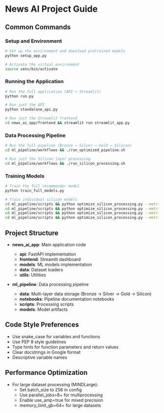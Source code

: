 # News AI Project Guide

## Common Commands

### Setup and Environment
```bash
# Set up the environment and download pretrained models
python setup_app.py

# Activate the virtual environment
source venv/bin/activate
```

### Running the Application
```bash
# Run the full application (API + Streamlit)
python run.py

# Run just the API
python standalone_api.py

# Run just the Streamlit frontend
cd news_ai_app/frontend && streamlit run streamlit_app.py
```

### Data Processing Pipeline
```bash
# Run the full pipeline (Bronze → Silver → Gold → Silicon)
cd ml_pipeline/workflows && ./run_optimized_pipeline.sh

# Run just the Silicon layer processing
cd ml_pipeline/workflows && ./run_silicon_processing.sh
```

### Training Models
```bash
# Train the full recommender model
python train_full_models.py

# Train individual silicon models
cd ml_pipeline/scripts && python optimize_silicon_processing.py --metric political_influence
cd ml_pipeline/scripts && python optimize_silicon_processing.py --metric rhetoric_intensity
cd ml_pipeline/scripts && python optimize_silicon_processing.py --metric information_depth
cd ml_pipeline/scripts && python optimize_silicon_processing.py --metric sentiment
```

## Project Structure
- **news_ai_app**: Main application code
  - **api**: FastAPI implementation
  - **frontend**: Streamlit dashboard
  - **models**: ML models implementation
  - **data**: Dataset loaders
  - **utils**: Utilities

- **ml_pipeline**: Data processing pipeline
  - **data**: Multi-layer data storage (Bronze → Silver → Gold → Silicon)
  - **notebooks**: Pipeline documentation notebooks
  - **scripts**: Processing scripts
  - **models**: Model artifacts

## Code Style Preferences
- Use snake_case for variables and functions
- Use PEP 8 style guidelines
- Type hints for function parameters and return values
- Clear docstrings in Google format
- Descriptive variable names

## Performance Optimization
- For large dataset processing (MINDLarge):
  - Set batch_size to 256 in config
  - Use parallel_jobs=8+ for multiprocessing
  - Enable use_amp=true for mixed precision
  - memory_limit_gb=64+ for large datasets